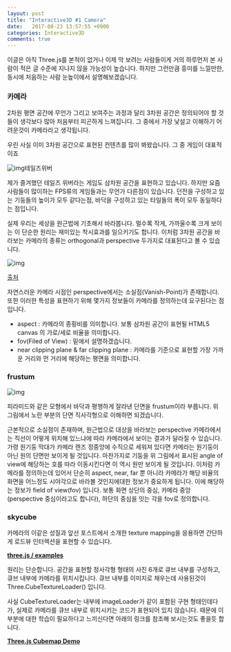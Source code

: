 ```yaml
---
layout: post
title: "Interactive3D #1 Camera"
date:   2017-08-23 13:57:55 +0900
categories: Interactive3D
comments: true
---
```




이글은 아직 Three.js를 본적이 없거나 이제 막 보려는 사람들이게 거의 하루먼저 본 사람이 적은 글 수준에 지나지 않을 가능성이 높습니다. 하지만 그런만큼 흥미를 느낄만한, 동시에 처음하는 사람 눈높이에서 설명해보겠습니다.

### 카메라

2차원 평면 공간에 무언가 그리고 보여주는 과정과 달리 3차원 공간은 정의되어야 할 것들이 생각보다 많아 처음부터 피곤하게 느껴집니다. 그 중에서 가장 낯설고 이해하기 어려운것이 카메라라고 생각됩니다. 

우린 사실 이미 3차원 공간으로 표현된 컨텐츠를 많이 봐왔습니다. 그 중 게임이 대표적이죠

![img](https://cdn-images-1.medium.com/max/1600/1*iIHR2MYFDS8exnAtYbAfPw.jpeg)테일즈위버

제가 즐겨했던 테일즈 위버라는 게임도 삼차원 공간을 표현하고 있습니다. 하지만 요즘 사람들이 많이하는 FPS류의 게임들과는 무언가 다른점이 있습니다. 던전을 구성하고 있는 기둥들의 높이가 모두 같다는점, 바닥을 구성하고 있는 타일들의 폭이 모두 동일하다는 점입니다. 

실제 우리는 세상을 원근법에 기초해서 바라봅니다. 멀수록 작게, 가까울수록 크게 보이는 이 단순한 원리는 재미있는 착시효과를 일으키기도 합니다. 이처럼 3차원 공간을 바라보는 카메라의 종류는 orthogonal과 perspective 두가지로 대표된다고 볼 수 있습니다.

![img](https://cdn-images-1.medium.com/max/1600/1*dG-Fu2u3sdiEeAKHOIUCTg.gif)

[출처](http://blog.db-in.com/cameras-on-opengl-es-2-x/) 

자연스러운 카메라 시점인 perspective에서는 소실점(Vanish-Point)가 존재합니다. 또한 이러한 특성을 표현하기 위해 몇가지 정보들이 카메라를 정의하는데 요구된다는 점입니다.

- aspect : 카메라의 종횡비를 의미합니다. 보통 삼차원 공간이 표현될 HTML5 canvas 의 가로/세로 비율을 의미합니다.
- fov(Filed of View) : 밑에서 설명하겠습니다.
- near clipping plane & far clipping plane : 카메라를 기준으로 표현할 가장 가까운 거리와 먼 거리에 해당하는 평면을 의미합니다.



### frustum

![img](https://cdn-images-1.medium.com/max/1600/1*vJzG8PgD6_Xlb0sRS0gbJw.jpeg)

피라미드와 같은 모형에서 바닥과 평행하게 잘라낸 단면을 frustum이라 부릅니다. 위 그림에서 노란 부분의 단면 직사각형으로 이해하면 되겠습니다. 

근본적으로 소실점이 존재하며, 원근법으로 대상을 바라보는 perspective 카메라에서는 직선이 어떻게 위치해 있느냐에 따라 카메라에서 보이는 결과가 달라질 수 있습니다. 가령 원기둥 막대가 카메라 렌즈 정중앙에 수직으로 세워져 있다면 카메라는 원기둥이 아닌 원의 단면만 보이게 될 것입니다. 마찬가지로 기둥을 위 그림에서 표시된 angle of view에 해당하는 호를 따라 이동시킨다면 이 역시 원만 보이게 될 것입니다. 이처럼 카메라를 정의하는데 있어서 단순히 aspect, near, far 뿐 아니라 카메라가 해당 비율의 화면을 어느정도 시야각으로 바라볼 것인지에대한 정보가 중요하게 됩니다. 이에 해당하는 정보가 field of view(fov) 입니다. 보통 화면 상단의 중심, 카메라 중앙(perspective 중심이라고도 합니다), 하단의 중심을 잇는 각을 fov로 정의합니다. 



### skycube

카메라의 이같은 성질과 앞선 포스트에서 소개한 texture mapping을 응용하면 간단하게 로드뷰 인터렉션을 표현할 수 있습니다.

[**three.js / examples**](https://threejs.org/examples/#webgl_materials_cubemap)

원리는 단순합니다. 공간을 표현할 정사각형 형태의 사진 6개로 큐브 내부를 구성하고, 큐브 내부에 카메라를 위치시킵니다. 큐브 내부를 이미지로 채우는데 사용된것이 Three.CubeTextureLoader() 입니다. 

사실 CubeTextureLoader는 내부에 imageLoader가 같이 포함된 구현 형태인데다가, 실제로 카메라를 큐브 내부로 위치시키는 코드가 표현되어 있지 않습니다. 때문에 이 부분에 대한 학습이 필요하다고 느끼신다면 아래의 링크를 참조해 보시는것도 좋을듯 합니다.

[**Three.js Cubemap Demo**](http://math.hws.edu/eck/cs424/notes2013/threejs/cube-map-demo.html)